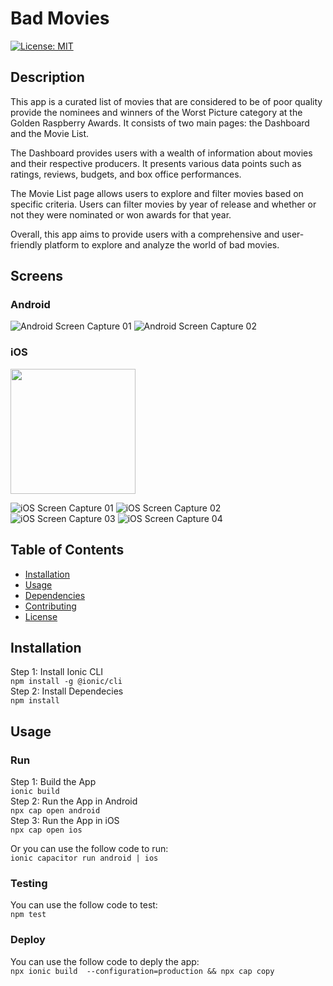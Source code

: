 # Bad Movies

[![License: MIT](https://img.shields.io/badge/License-MIT-blue.svg)](https://opensource.org/licenses/MIT)

## Description

This app is a curated list of movies that are considered to be of poor quality provide the nominees and winners of the Worst Picture category at the Golden Raspberry Awards. It consists of two main pages: the Dashboard and the Movie List.

The Dashboard provides users with a wealth of information about movies and their respective producers. It presents various data points such as ratings, reviews, budgets, and box office performances.

The Movie List page allows users to explore and filter movies based on specific criteria. Users can filter movies by year of release and whether or not they were nominated or won awards for that year.

Overall, this app aims to provide users with a comprehensive and user-friendly platform to explore and analyze the world of bad movies.

## Screens

### Android

![Android Screen Capture 01](/captures/screen_android01.png)
![Android Screen Capture 02](/captures/screen_android02.png)

### iOS

<img src="/captures/screen_ios1.png" width="200px">

![iOS Screen Capture 01](/captures/screen_ios1.png)
![iOS Screen Capture 02](/captures/screen_ios2.png)
![iOS Screen Capture 03](/captures/screen_ios3.png)
![iOS Screen Capture 04](/captures/screen_ios4.png)

## Table of Contents

- [Installation](#installation)
- [Usage](#usage)
- [Dependencies](#dependencies)
- [Contributing](#contributing)
- [License](#license)

## Installation

Step 1: Install Ionic CLI  
`npm install -g @ionic/cli`  
Step 2: Install Dependecies  
`npm install`

## Usage

### Run

Step 1: Build the App  
`ionic build`  
Step 2: Run the App in Android  
`npx cap open android`  
Step 3: Run the App in iOS  
`npx cap open ios`

Or you can use the follow code to run:  
`ionic capacitor run android | ios`

### Testing

You can use the follow code to test:  
`npm test`

### Deploy

You can use the follow code to deply the app:  
`npx ionic build  --configuration=production && npx cap copy`
